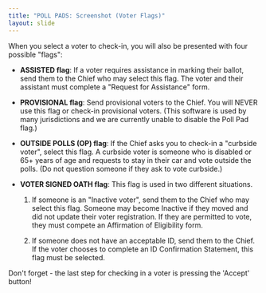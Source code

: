 ```yaml
---
title: "POLL PADS: Screenshot (Voter Flags)"
layout: slide
---
```


When you select a voter to check-in, you will also be presented with four possible "flags":

- **ASSISTED flag**: If a voter requires assistance in marking their ballot, send them to the Chief who may select this flag. The voter and their assistant must complete a "Request for Assistance" form.

- **PROVISIONAL flag**: Send provisional voters to the Chief. You will NEVER use this flag or check-in provisional voters. (This software is used by many jurisdictions and we are currently unable to disable the Poll Pad flag.)

- **OUTSIDE POLLS (OP) flag**: If the Chief asks you to check-in a "curbside voter", select this flag. A curbside voter is someone who is disabled or 65+ years of age and requests to stay in their car and vote outside the polls. (Do not question someone if they ask to vote curbside.)

- **VOTER SIGNED OATH flag**: This flag is used in two different situations.

    1. If someone is an "Inactive voter", send them to the Chief who may select this flag. Someone may become Inactive if they moved and did not update their voter registration. If they are permitted to vote, they must compete an Affirmation of Eligibility form.
    
    2. If someone does not have an acceptable ID, send them to the Chief. If the voter chooses to complete an ID Confirmation Statement, this flag must be selected.

Don't forget - the last step for checking in a voter is pressing the 'Accept' button!
